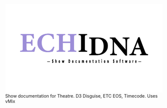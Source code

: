 ![alt text](https://github.com/Tedcharlesbrown/Echidna/blob/main/data/images/logo_v2.png)
Show documentation for Theatre.
D3 Disguise, ETC EOS, Timecode.
Uses vMix
